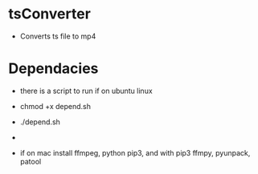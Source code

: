 # tsConverter
- Converts ts file to mp4 

# Dependacies
- there is a script to run if on ubuntu linux
- chmod +x depend.sh
- ./depend.sh

-
- if on mac install ffmpeg, python pip3, and with pip3 ffmpy, pyunpack, patool 
